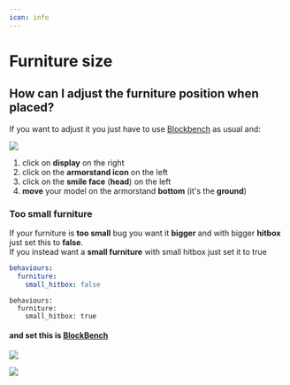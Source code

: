 ```yaml
---
icon: info
---
```


# Furniture size

## How can I adjust the furniture position when placed?

If you want to adjust it you just have to use [Blockbench](creating-3d-models.md) as usual and:

![](../../../../../.gitbook/assets/immagine%20%289%29.png)

1. click on **display** on the right
2. click on the **armorstand icon** on the left
3. click on the **smile face** \(**head**\) on the left
4. **move** your model on the armorstand **bottom** \(it's the **ground**\)

### Too small furniture

If your furniture is **too small** bug you want it **bigger** and with bigger **hitbox** just set this to **false**.  
If you instead want a **small furniture** with small hitbox just set it to true

<Tabs>
  <Tab title="Big furniture">

```yaml
behaviours:
  furniture:
    small_hitbox: false
```

  </Tab>
  <Tab title="Small furniture">

```
behaviours:
  furniture:
    small_hitbox: true
```

  </Tab>
</Tabs>


#### and set this is [BlockBench](creating-3d-models.md)

<Tabs>
  <Tab title="Big furniture">

![](../../../../../.gitbook/assets/immagine%20%288%29.png)

  </Tab>
  <Tab title="Small furniture">

![](../../../../../.gitbook/assets/immagine%20%2810%29.png)

  </Tab>
</Tabs>
